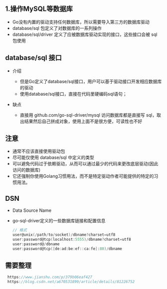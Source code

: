 ## 1.操作MySQL等数据库 

-   Go没有内置的驱动支持任何数据库，所以需要导入第三方的数据库驱动
-   database/sql  包定义了对数据库的一系列操作
-   database/sql/driver 定义了应被数据库驱动实现的接口，这些接口会被 sql 包使用



## database/sql 接口

-   介绍
    -   但是Go定义了database/sql接口，用户可以基于驱动接口开发相应数据库的驱动 
    -   使用database/sql接口，直接在代码里硬编码sql语句；
-   缺点

    *   直接用 github.com/go-sql-driver/mysql 访问数据库都是直接写 sql，取出结果然后自己拼成对象，使用上面不是很方便，可读性也不好 

## 注意

*   通常不应该直接使用驱动包
*   尽可能仅使用 database/sql 中定义的类型
*   可以避免代码过于依赖驱动，从而可以通过最少的代码来更改底层驱动(因此访问的数据库)
*   它还强制你使用Golang习惯用法，而不是特定驱动作者可能提供的特定的习惯用法。



## DSN

*   Data Source Name

*   go-sql-driver定义的一些数据库链接和配置信息

    ```go
    // 格式
    user@unix(/path/to/socket)/dbname?charset=utf8
    user:password@tcp(localhost:5555)/dbname?charset=utf8
    user:password@/dbname
    user:password@tcp([de:ad:be:ef::ca:fe]:80)/dbname
    ```





## 需要整理

```go
 https://www.jianshu.com/p/379b06eaf427
 https://blog.csdn.net/a670531899/article/details/81226752
```


